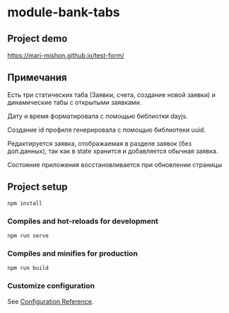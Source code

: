 # module-bank-tabs

## Project demo 

https://mari-mishon.github.io/test-form/

## Примечания
Есть три статических таба (Заявки, счета, создание новой заявки) и динамические табы с открытыми заявками.

Дату и время форматировала с помощью библиотки dayjs.

Создание id профиля генерировала с помощью библиотеки uuid.

Редактируется заявка, отображаемая в разделе заявок (без доп.данных), так как в state хранится и добавляется обычная заявка.

Состояние приложения восстановливается при обновлении страницы 

## Project setup
```
npm install
```

### Compiles and hot-reloads for development
```
npm run serve
```

### Compiles and minifies for production
```
npm run build
```

### Customize configuration
See [Configuration Reference](https://cli.vuejs.org/config/).
